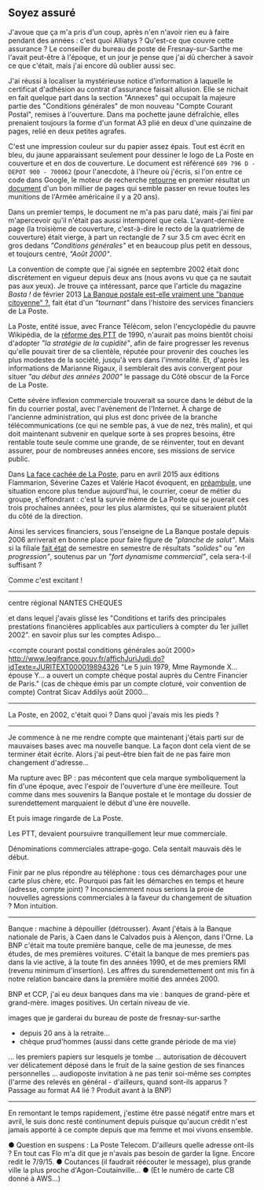 ## Soyez assuré

J'avoue que ça m'a pris d'un coup, après n'en n'avoir rien eu à faire pendant des années : c'est quoi Alliatys ? Qu'est-ce que couvre cette assurance ? Le conseiller du bureau de poste de Fresnay-sur-Sarthe me l'avait peut-être à l'époque, et un jour je pense que j'ai dû chercher à savoir ce que c'était, mais j'ai encore dû oublier aussi sec.

J'ai réussi à localiser la mystérieuse notice d'information à laquelle le certificat d'adhésion au contrat d'assurance faisait allusion. Elle se nichait en fait quelque part dans la section "Annexes" qui occupait la majeure partie des "Conditions générales" de mon nouveau "Compte Courant Postal", remises à l'ouverture. Dans ma pochette jaune défraîchie, elles prenaient toujours la forme d'un format A3 plié en deux d'une quinzaine de pages, relié en deux petites agrafes.

C'est une impression couleur sur du papier assez épais. Tout est écrit en bleu, du jaune apparaissant seulement pour dessiner le logo de La Poste en couverture et en dos de couverture. Le document est référencé `609 796 D - DEPOT 900 - 700062` (pour l'anecdote, à l'heure où j'écris, si l'on entre ce code dans Google, le moteur de recherche [retourne][1] en premier résultat un [document][2] d'un bon millier de pages qui semble passer en revue toutes les munitions de l'Armée américaine il y a 20 ans).

[1]: https://www.google.fr/search?q=609+796+D+-+DEPOT+900+-+700062
[2]: http://docslide.us/documents/tm-43-0001-28-army-ammunition.html

Dans un premier temps, le document ne m'a pas paru daté, mais j'ai fini par m'apercevoir qu'il n'était pas aussi intemporel que cela. L'avant-dernière page (la troisième de couverture, c'est-à-dire le recto de la quatrième de couverture) était vierge, à part un rectangle de 7 sur 3.5 cm avec écrit en gros dedans *"Conditions générales"* et en beaucoup plus petit en dessous, et toujours centré, *"Août 2000"*.

La convention de compte que j'ai signée en septembre 2002 était donc discrètement en vigueur depuis deux ans (nous avons vu que ça ne sautait pas aux yeux). Je trouve ça intéressant, parce que l'article du magazine *Basta !* de février 2013 [La Banque postale est-elle vraiment une "banque citoyenne" ?][3], fait état d'un *"tournant"* dans l'histoire des services financiers de La Poste.

[3]: http://www.bastamag.net/La-Banque-postale-est-elle

La Poste, entité issue, avec France Télécom, selon l'encyclopédie du pauvre Wikipédia, de la [réforme des PTT][4] de 1990, n'aurait pas moins bientôt choisi d'adopter *"la stratégie de la cupidité"*, afin de faire progresser les revenus qu'elle pouvait tirer de sa clientèle, réputée pour provenir des couches les plus modestes de la société, jusqu'à vers dans l'immoralité. Et, d'après les informations de Marianne Rigaux, il semblerait des avis convergent pour situer *"au début des années 2000"* le passage du Côté obscur de la Force de La Poste.

Cette sévère inflexion commerciale trouverait sa source dans le début de la fin du courrier postal, avec l'avènement de l'Internet. À charge de l'ancienne administration, qui plus est donc privée de la branche télécommunications (ce qui ne semble pas, à vue de nez, très malin), et qui doit maintenant subvenir en quelque sorte à ses propres besoins, être rentable toute seule comme une grande, de se réinventer, tout en devant assurer, pour de nombreuses années encore, ses missions de service public.

Dans [La face cachée de La Poste][4], paru en avril 2015 aux éditions Flammarion, Séverine Cazes et Valérie Hacot évoquent, en [préambule][5], une situation encore plus tendue aujourd'hui, le courrier, coeur de métier du groupe, s'effondrant : c'est la survie même de La Poste qui se jouerait ces trois prochaines années, pour les plus alarmistes, qui se situeraient plutôt du côté de la direction.

[4]: http://www.amazon.fr/gp/product/2081314509/ref=as_li_tl?ie=UTF8&camp=1642&creative=19458&creativeASIN=2081314509&linkCode=as2&tag=fbenoiton-21
[5]: https://books.google.fr/books?id=yNK4BwAAQBAJ&lpg=PT6&dq=la%20face%20cach%C3%A9e%20de%20la%20poste%20prologue&hl=fr&pg=PT6#v=onepage&q=la%20face%20cach%C3%A9e%20de%20la%20poste%20prologue&f=false

Ainsi les services financiers, sous l'enseigne de La Banque postale depuis 2006 arriverait en bonne place pour faire figure de *"planche de salut"*. Mais si la filiale [fait état][6] de semestre en semestre de résultats *"solides"* ou *"en progression"*, soutenus par un *"fort dynamisme commercial"*, cela sera-t-il suffisant ?

[6]: https://www.labanquepostale.fr/legroupe/investisseurs/resultats-financiers.html

Comme c'est excitant !

***

centre régional NANTES CHEQUES

et dans lequel j'avais glissé les "Conditions et tarifs des principales prestations financières applicables aux particuliers à compter du 1er juillet 2002". en savoir plus sur les comptes Adispo...

<compte courant postal conditions générales août 2000>
http://www.legifrance.gouv.fr/affichJuriJudi.do?idTexte=JURITEXT000019894326
"Le 5 juin 1979, Mme Raymonde X... épouse Y... a ouvert un compte chèque postal auprès du Centre Financier de Paris."
(cas de chèque émis par un compte cloturé, voir convention de compte) 
Contrat Sicav Addilys août 2000...

***

La Poste, en 2002, c'était quoi ? Dans quoi j'avais mis les pieds ?

***

Je commence à ne me rendre compte que maintenant j'étais parti sur de mauvaises bases avec ma nouvelle banque. La façon dont cela vient de se terminer était écrite. Alors j'ai peut-être bien fait de ne pas faire mon changement d'adresse...

Ma rupture avec BP : pas mécontent que cela marque symboliquement la fin d'une époque, avec l'espoir de l'ouverture d'une ère meilleure. Tout comme dans mes souvenirs la Banque postale et le montage du dossier de surendettement marquaient le début d'une ère nouvelle.

Et puis image ringarde de La Poste.

Les PTT, devaient poursuivre tranquillement leur mue commerciale. 

Dénominations commerciales attrape-gogo. Cela sentait mauvais dès le début.

Finir par ne plus répondre au téléphone : tous ces démarchages pour une carte plus chère, etc. Pourquoi pas fait les démarches en temps et heure (adresse, compte joint) ? Inconsciemment nous serions la proie de nouvelles agressions commerciales à la faveur du changement de situation ? Mon intuition.

***

Banque : machine à dépouiller (détrousser). Avant j'étais à la Banque nationale de Paris, à Caen dans le Calvados puis à Alençon, dans l'Orne. La BNP c'était ma toute première banque, celle de ma jeunesse, de mes études, de mes premières voitures. C'était la banque de mes premiers pas dans la vie active, à la toute fin des années 1990, et de mes premiers RMI (revenu minimum d'insertion). Les affres du surendemettement ont mis fin à notre relation bancaire dans la première moitié des années 2000.

BNP et CCP, j'ai eu deux banques dans ma vie : banques de grand-père et grand-mère. images positives. Un certain niveau de vie.

images que je garderai du bureau de poste de fresnay-sur-sarthe
- depuis 20 ans à la retraite...
- chèque prud'hommes (aussi dans cette grande période de ma vie)

... les premiers papiers sur lesquels je tombe ... autorisation de découvert ver délicatement déposé dans le fruit de la saine gestion de ses finances personnelles ... audioposte invitation à ne pas tenir soi-même ses comptes (l'arme des relevés en général - d'ailleurs, quand sont-ils apparus ? Passage au format A4 lié ? Produit avant à la BNP)

***

En remontant le temps rapidement, j'estime être passé négatif entre mars et avril, le suis donc resté continument depuis puisque qu'aucun crédit n'est jamais apporté à ce compte depuis que ma femme et moi vivons ensemble. 

● Question en suspens : La Poste Telecom. D'ailleurs quelle adresse ont-ils ? En tout cas Flo m'a dit que je n'avais pas besoin de garder la ligne. Encore redit le 7/9/15. ● Coutances (il faudrait réécouter le message), plus grande ville la plus proche d'Agon-Coutainville... ● (Et le numéro de carte CB donné à AWS...)
